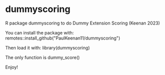 # dummyscoring
R package dummyscoring to do Dummy Extension Scoring (Keenan 2023)

You can install the package with: 
remotes::install_github("PaulKeenan11/dummyscoring")

Then load it with:
library(dummyscoring)

The only function is dummy_score()

Enjoy!
